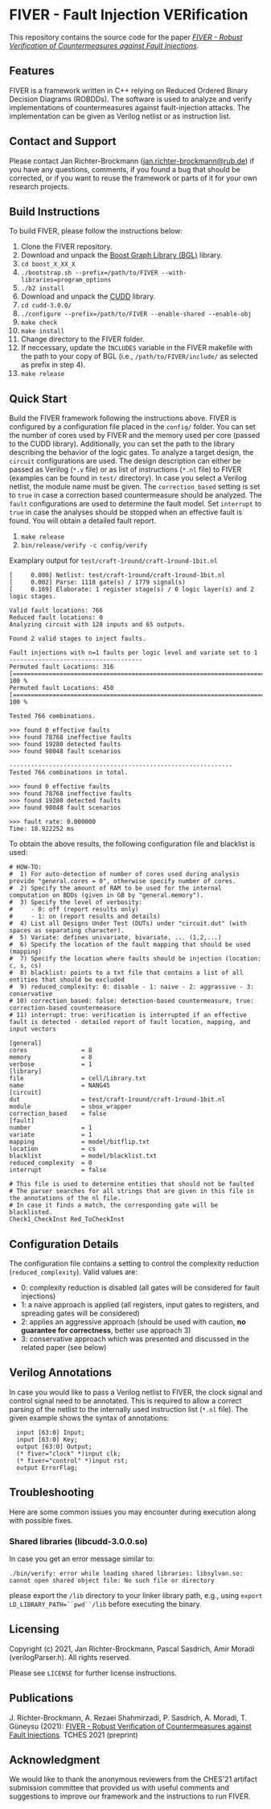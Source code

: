 # FIVER - Fault Injection VERification

This repository contains the source code for the paper [*FIVER - Robust Verification of Countermeasures against Fault Injections*](https://eprint.iacr.org/2021/936.pdf).

Features
---

FIVER is a framework written in C++ relying on Reduced Ordered Binary Decision Diagrams (ROBDDs). The software is used to analyze and verify implementations of countermeasures against fault-injection attacks. The implementation can be given as Verilog netlist or as instruction list.

Contact and Support
---

Please contact Jan Richter-Brockmann (jan.richter-brockmann@rub.de) if you have any questions, comments, if you found a bug that should be corrected, or if you want to reuse the framework or parts of it for your own research projects. 

Build Instructions
---

To build FIVER, please follow the instructions below:

1. Clone the FIVER repository. 
2. Download and unpack the [Boost Graph Library (BGL)](https://www.boost.org/doc/libs/1_77_0/more/getting_started/unix-variants.html) library.
3. `cd boost_X_XX_X`
4. `./bootstrap.sh --prefix=/path/to/FIVER --with-libraries=program_options`
5. `./b2 install`
6. Download and unpack the [CUDD](https://davidkebo.com/source/cudd_versions/cudd-3.0.0.tar.gz) library.
7. `cd cudd-3.0.0/`
8. `./configure --prefix=/path/to/FIVER --enable-shared --enable-obj`
9. `make check`
10. `make install`
11. Change directory to the FIVER folder. 
12. If neccessary, update the `INCLUDES` variable in the FIVER makefile with the path to your copy of BGL (i.e., `/path/to/FIVER/include/` as selected as prefix in step 4).
13. `make release`

Quick Start
---

Build the FIVER framework following the instructions above. FIVER is configured by a configuration file placed in the `config/` folder. You can set the number of cores used by FIVER and the memory used per core (passed to the CUDD library). Additionally, you can set the path to the library describing the behavior of the logic gates. To analyze a target design, the `circuit` configurations are used. The design description can either be passed as Verilog (`*.v` file) or as list of instructions (`*.nl` file) to FIVER (examples can be found in `test/` directory). In case you select a Verilog netlist, the module name must be given. The `correction_based` setting is set to `true` in case a correction based countermeasure should be analyzed. The `fault` configurations are used to determine the fault model. Set `interrupt` to `true` in case the analyses should be stopped when an effective fault is found. You will obtain a detailed fault report. 

1. `make release` 
2. `bin/release/verify -c config/verify`

Examplary output for `test/craft-1round/craft-1round-1bit.nl` 

```
[     0.000] Netlist: test/craft-1round/craft-1round-1bit.nl
[     0.002] Parse: 1118 gate(s) / 1779 signal(s)
[     0.169] Elaborate: 1 register stage(s) / 0 logic layer(s) and 2 logic stages. 

Valid fault locations: 766
Reduced fault locations: 0
Analyzing circuit with 128 inputs and 65 outputs.

Found 2 valid stages to inject faults.

Fault injections with n=1 faults per logic level and variate set to 1
-------------------------------------
Permuted fault Locations: 316
[====================================================================================================] 100 %
Permuted fault Locations: 450
[====================================================================================================] 100 %

Tested 766 combinations.

>>> found 0 effective faults
>>> found 78768 ineffective faults
>>> found 19280 detected faults
>>> found 98048 fault scenarios

--------------------------------------------------------------
Tested 766 combinations in total.

>>> found 0 effective faults
>>> found 78768 ineffective faults
>>> found 19280 detected faults
>>> found 98048 fault scenarios

>>> fault rate: 0.000000
Time: 18.922252 ms
```

To obtain the above results, the following configuration file and blacklist is used:

```
# HOW-TO:
#  1) For auto-detection of number of cores used during analysis provide "general.cores = 0", otherwise specify number of cores.
#  2) Specify the amount of RAM to be used for the internal computation on BDDs (given in GB by "general.memory").
#  3) Specify the level of verbosity:
#     - 0: off (report results only)
#     - 1: on (report results and details)
#  4) List all Designs Under Test (DUTs) under "circuit.dut" (with spaces as separating character).
#  5) Variate: defines univariate, bivariate, ... (1,2,...)
#  6) Specify the location of the fault mapping that should be used (mapping)
#  7) Specify the location where faults should be injection (location: c, s, cs)
#  8) blacklist: points to a txt file that contains a list of all entities that should be excluded
#  9) reduced_complexity: 0: disable - 1: naive - 2: aggrassive - 3: conservative
# 10) correction_based: false: detection-based countermeasure, true: correction-based countermeasure
# 11) interrupt: true: verification is interrupted if an effective fault is detected - detailed report of fault location, mapping, and input vectors

[general]
cores               = 8
memory              = 8
verbose             = 1
[library]
file                = cell/Library.txt
name                = NANG45
[circuit]
dut                 = test/craft-1round/craft-1round-1bit.nl
module              = sbox_wrapper
correction_based    = false
[fault]
number              = 1
variate             = 1
mapping             = model/bitflip.txt
location            = cs
blacklist           = model/blacklist.txt
reduced_complexity  = 0
interrupt           = false
```



```
# This file is used to determine entities that should not be faulted
# The parser searches for all strings that are given in this file in the annotations of the nl file.
# In case it finds a match, the corresponding gate will be blacklisted.
Check1_CheckInst Red_ToCheckInst
```

Configuration Details
---

The configuration file contains a setting to control the complexity reduction (`reduced_complexity`). Valid values are:

- 0: complexity reduction is disabled (all gates will be considered for fault injections)
- 1: a naive approach is applied (all registers, input gates to registers, and spreading gates will be considered)
- 2: applies an aggressive approach (should be used with caution, **no guarantee for correctness**, better use approach 3)
- 3: conservative approach which was presented and discussed in the related paper (see below)

Verilog Annotations
---

In case you would like to pass a Verilog netlist to FIVER, the clock signal and control signal need to be annotated. This is required to allow a correct parsing of the netlist to the internally used instruction list (`*.nl` file). The given example shows the syntax of annotations:

```
  input [63:0] Input;
  input [63:0] Key;
  output [63:0] Output;
  (* fiver="clock" *)input clk;
  (* fiver="control" *)input rst;
  output ErrorFlag;
```



Troubleshooting
---

Here are some common issues you may encounter during execution along with possible fixes.

### Shared libraries (libcudd-3.0.0.so)

In case you get an error message similar to: 

```
./bin/verify: error while loading shared libraries: libsylvan.so: cannot open shared object file: No such file or directory
```

please export the `/lib` directory to your linker library path, e.g., using `export LD_LIBRARY_PATH=``pwd``/lib` before executing the binary.

Licensing
---

Copyright (c) 2021, Jan Richter-Brockmann, Pascal Sasdrich, Amir Moradi (verilogParser.h).
All rights reserved.

Please see `LICENSE` for further license instructions.

Publications
---

J. Richter-Brockmann, A. Rezaei Shahmirzadi, P. Sasdrich, A. Moradi, T. Güneysu (2021): [FIVER - Robust Verification of Countermeasures against Fault Injections](https://eprint.iacr.org/2021/936.pdf). TCHES 2021 (preprint)


Acknowledgment
---

We would like to thank the anonymous reviewers from the CHES'21 artifact submission committee that provided us with useful comments and suggestions to improve our framework and the instructions to run FIVER.

